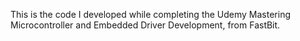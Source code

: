 This is the code I developed while completing the Udemy Mastering Microcontroller and Embedded Driver Development, from FastBit. 
